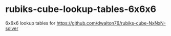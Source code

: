 # rubiks-cube-lookup-tables-6x6x6
6x6x6 lookup tables for https://github.com/dwalton76/rubiks-cube-NxNxN-solver
